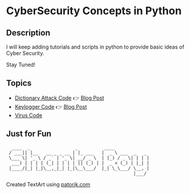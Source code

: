 # CyberSecurity Concepts in Python

## Description
I will keep adding tutorials and scripts in python to provide basic ideas of Cyber Security.

Stay Tuned!

## Topics
* [Dictionary Attack Code](dictionary_attack/dictionary_attack.py) :point_right: [Blog Post](https://shantoroy.com/security/password-cracking-through-dictionary-attack-in-python/)
* [Keylogger Code](keylogger/keylogger.py) :point_right: [Blog Post](https://shantoroy.com/security/a-simple-keylogger-in-python/)
* [Virus Code](virus/virus.py)


## Just for Fun
```
  ____  _                 _          ____             
 / ___|| |__   __ _ _ __ | |_ ___   |  _ \ ___  _   _ 
 \___ \| '_ \ / _` | '_ \| __/ _ \  | |_) / _ \| | | |
  ___) | | | | (_| | | | | || (_) | |  _ < (_) | |_| |
 |____/|_| |_|\__,_|_| |_|\__\___/  |_| \_\___/ \__, |
                                                |___/ 
```

Created TextArt using [patorjk.com](https://patorjk.com/software/taag/#p=display&f=Graffiti&t=Type%20Something%20)